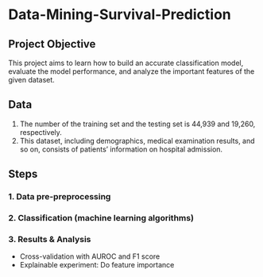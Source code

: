# Data-Mining-Survival-Prediction  

## Project Objective  
This project aims to learn how to build an accurate classification model, evaluate the model performance, and analyze the important features of the given dataset.  

## Data  
1. The number of the training set and the testing set is 44,939 and 19,260, respectively.  
2. This dataset, including demographics, medical examination results, and so on, consists of patients’ information on hospital admission.


## Steps  
### 1. Data pre-preprocessing   
### 2. Classification (machine learning algorithms)  
### 3. Results & Analysis  
- Cross-validation with AUROC and F1 score
- Explainable experiment: Do feature importance  
